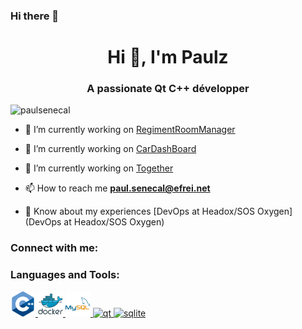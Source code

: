 ### Hi there 👋
<h1 align="center">Hi 👋, I'm Paulz</h1>
<h3 align="center">A passionate Qt C++ développer</h3>

<p align="left"> <img src="https://komarev.com/ghpvc/?username=paulsenecal&label=Profile%20views&color=ffea00&style=flat" alt="paulsenecal" /> </p>

- 🔭 I’m currently working on [RegimentRoomManager](https://github.com/PaulSenecal/RegimentRoomManager)

- 👯 I’m currently working on [CarDashBoard](https://github.com/PaulSenecal/CarDashBoard)

- 🤝 I’m currently working on [Together](https://github.com/PaulSenecal/Together)

- 📫 How to reach me **paul.senecal@efrei.net**

- 📄 Know about my experiences [DevOps at Headox/SOS Oxygen](DevOps at Headox/SOS Oxygen)

<h3 align="left">Connect with me:</h3>
<p align="left">
</p>

<h3 align="left">Languages and Tools:</h3>
<p align="left"> <a href="https://www.w3schools.com/cpp/" target="_blank" rel="noreferrer"> <img src="https://raw.githubusercontent.com/devicons/devicon/master/icons/cplusplus/cplusplus-original.svg" alt="cplusplus" width="40" height="40"/> </a> <a href="https://www.docker.com/" target="_blank" rel="noreferrer"> <img src="https://raw.githubusercontent.com/devicons/devicon/master/icons/docker/docker-original-wordmark.svg" alt="docker" width="40" height="40"/> </a> <a href="https://www.mysql.com/" target="_blank" rel="noreferrer"> <img src="https://raw.githubusercontent.com/devicons/devicon/master/icons/mysql/mysql-original-wordmark.svg" alt="mysql" width="40" height="40"/> </a> <a href="https://www.qt.io/" target="_blank" rel="noreferrer"> <img src="https://upload.wikimedia.org/wikipedia/commons/0/0b/Qt_logo_2016.svg" alt="qt" width="40" height="40"/> </a> <a href="https://www.sqlite.org/" target="_blank" rel="noreferrer"> <img src="https://www.vectorlogo.zone/logos/sqlite/sqlite-icon.svg" alt="sqlite" width="40" height="40"/> </a> </p>

